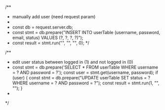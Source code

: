 

/**
 * manually add user (need request param)
 * 
 *	const db = request.server.db;
 *	const stmt = db.prepare("INSERT INTO userTable (username, password, email, status) VALUES (?, ?, ?, ?)");
 *	const result = stmt.run("<username>", "<password>", "<email>", 0);
 */


/**
 * edit user status between logged in (1) and not logged in (0) 
 * 
  	const stmt = db.prepare('SELECT * FROM userTable WHERE username = ? AND password = ?');
		const user = stmt.get(username, password);
		if (user)
		{
			const stmt = db.prepare("UPDATE userTable SET status = ? WHERE username = ? AND password = ?");
			const result = stmt.run(1, "<username>", "<password>");
		}
 *
 */